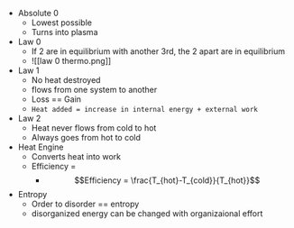 - Absolute 0
	- Lowest possible
	- Turns into plasma
- Law 0
	- If 2 are in equilibrium with another 3rd, the 2 apart are in equilibrium
	- ![[law 0 thermo.png]]
- Law 1
	- No heat destroyed
	- flows from one system to another
	- Loss == Gain
	- `Heat added = increase in internal energy + external work`
- Law 2
	- Heat never flows from cold to hot
	- Always goes from hot to cold
- Heat Engine
	- Converts heat into work
	- Efficiency = 
		- $$Efficiency = \frac{T_{hot}-T_{cold}}{T_{hot}}$$
- Entropy
	- Order to disorder == entropy
	- disorganized energy can be changed with organizaional effort